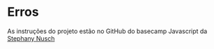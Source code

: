 # Erros

As instruções do projeto estão no GitHub do basecamp Javascript da [Stephany Nusch](https://github.com/stebsnusch/basecamp-javascript/tree/main/debug-error)


